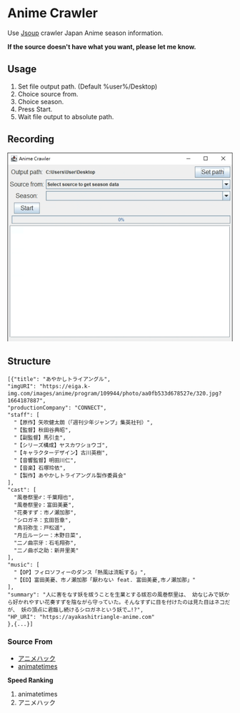 # Anime Crawler

Use [Jsoup](https://jsoup.org/) crawler Japan Anime season information.

__If the source doesn't have what you want, please let me know.__

## Usage

1. Set file output path. (Default %user%/Desktop)
2. Choice source from.
3. Choice season.
4. Press Start.
5. Wait file output to absolute path.

## Recording
![image](https://github.com/gavin85-Zeng/animecrawler/blob/master/App_Recording.gif)

## Structure
	[{"title": "あやかしトライアングル",
    "imgURI": "https://eiga.k-img.com/images/anime/program/109944/photo/aa0fb533d678527e/320.jpg?1664187887",
    "productionCompany": "CONNECT",
    "staff": [
      "【原作】矢吹健太朗（「週刊少年ジャンプ」集英社刊）",
      "【監督】秋田谷典昭",
      "【副監督】馬引圭",
      "【シリーズ構成】ヤスカワショウゴ",
      "【キャラクターデザイン】古川英樹",
      "【音響監督】明田川仁",
      "【音楽】石塚玲依",
      "【製作】あやかしトライアングル製作委員会"
    ],
    "cast": [
      "風巻祭里♂：千葉翔也",
      "風巻祭里♀：富田美憂",
      "花奏すず：市ノ瀬加那",
      "シロガネ：玄田哲章",
      "鳥羽弥生：戸松遥",
      "月丘ルーシー：木野日菜",
      "二ノ曲宗牙：石毛翔弥",
      "二ノ曲ポ之助：新井里美"
    ],
    "music": [
      "【OP】フィロソフィーのダンス「熱風は流転する」",
      "【ED】富田美憂、市ノ瀬加那「厭わない feat. 富田美憂,市ノ瀬加那」"
    ],
    "summary": "人に害をなす妖を祓うことを生業とする祓忍の風巻祭里は、 幼なじみで妖から好かれやすい花奏すずを陰ながら守っていた。そんなすずに目を付けたのは見た目はネコだが、 妖の頂点に君臨し続けるシロガネという妖で…!?",
    "HP_URI": "https://ayakashitriangle-anime.com"
	},{...}]

### Source From
* [アニメハック](https://anime.eiga.com/)
* [animatetimes](https://www.animatetimes.com/)
	
**Speed Ranking**
1. animatetimes
2. アニメハック
